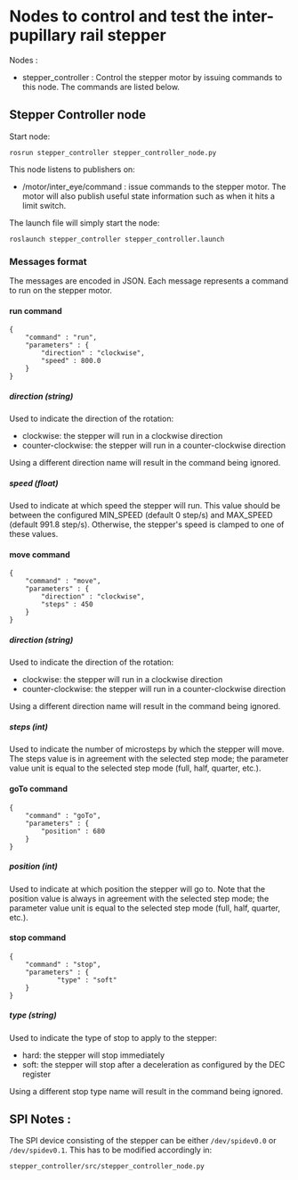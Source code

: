 # Nodes to control and test the inter-pupillary rail stepper

Nodes :
  * stepper_controller : Control the stepper motor by issuing commands to this node. The commands are listed below.

## Stepper Controller node

Start node:
```
rosrun stepper_controller stepper_controller_node.py
```

This node listens to publishers on:
 * /motor/inter_eye/command : issue commands to the stepper motor. The motor will also publish useful state information such as when it hits a limit switch.

The launch file will simply start the node:
```
roslaunch stepper_controller stepper_controller.launch
```

### Messages format
The messages are encoded in JSON. Each message represents a command to run on the stepper motor.

#### run command
```
{
    "command" : "run",
    "parameters" : {
        "direction" : "clockwise",
        "speed" : 800.0
    }
}
```

##### direction (string)
Used to indicate the direction of the rotation:
 * clockwise: the stepper will run in a clockwise direction
 * counter-clockwise: the stepper will run in a counter-clockwise direction

Using a different direction name will result in the command being ignored.

##### speed (float)
Used to indicate at which speed the stepper will run.
This value should be between the configured MIN_SPEED (default 0 step/s) and MAX_SPEED (default 991.8 step/s). Otherwise, the stepper's speed is clamped to one of these values.

#### move command
```
{
    "command" : "move",
    "parameters" : {
        "direction" : "clockwise",
        "steps" : 450
    }
}
```

##### direction (string)
Used to indicate the direction of the rotation:
 * clockwise: the stepper will run in a clockwise direction
 * counter-clockwise: the stepper will run in a counter-clockwise direction

Using a different direction name will result in the command being ignored.

##### steps (int)
Used to indicate the number of microsteps by which the stepper will move.
The steps value is in agreement with the selected step mode; the parameter
value unit is equal to the selected step mode (full, half, quarter, etc.).

#### goTo command
```
{
    "command" : "goTo",
    "parameters" : {
        "position" : 680
    }
}
```

##### position (int)
Used to indicate at which position the stepper will go to.
Note that the position value is always in agreement with the selected step mode; the
parameter value unit is equal to the selected step mode (full, half, quarter, etc.).

#### stop command
```
{
    "command" : "stop",
    "parameters" : {
            "type" : "soft"
    }
}
```

##### type (string)
Used to indicate the type of stop to apply to the stepper:
 * hard: the stepper will stop immediately
 * soft: the stepper will stop after a deceleration as configured by the DEC register

Using a different stop type name will result in the command being ignored.

## SPI Notes :
The SPI device consisting of the stepper can be either `/dev/spidev0.0` or `/dev/spidev0.1`. This has to be modified accordingly in:

```
stepper_controller/src/stepper_controller_node.py
```
